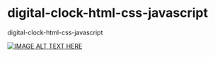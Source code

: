 # digital-clock-html-css-javascript
digital-clock-html-css-javascript

<!--https://youtu.be/I10yQKe7Bak//-->
[![IMAGE ALT TEXT HERE](https://img.youtube.com/vi/I10yQKe7Bak/0.jpg)](https://www.youtube.com/watch?v=I10yQKe7Bak)
